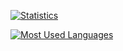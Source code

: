 [
    ![Statistics](https://github-readme-stats.anuraghazra1.vercel.app/api?username=edwolt&show_icons=true&include_all_commits=true&hide_rank=true&hide_border=true&theme=midnight-purple&bg_color=0d1117)
](https://github.com/anuraghazra/github-readme-stats)

<!--
[
    ![Statistics](https://github-readme-stats.vercel.app/api?username=edwolt&show_icons=true&hide_rank=true&hide_border=true&theme=midnight-purple&bg_color=0d1117)
](https://github.com/anuraghazra/github-readme-stats)
-->

[
    ![Most Used Languages](https://github-readme-stats.anuraghazra1.vercel.app/api/top-langs/?username=edwolt&layout=compact&hide_border=true&theme=midnight-purple&bg_color=0d1117)
](https://github.com/anuraghazra/github-readme-stats)
